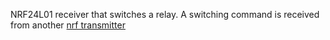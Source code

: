 NRF24L01 receiver that switches a relay. A switching command is received from another [nrf transmitter](../relay-transmitter/)
